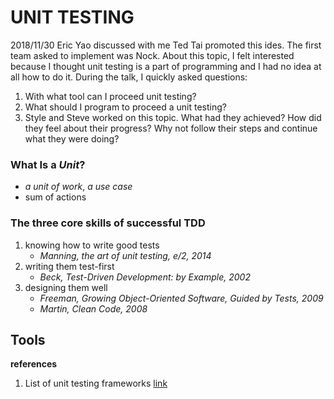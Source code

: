 # UNIT TESTING
2018/11/30 Eric Yao discussed with me Ted Tai promoted this ides. The first team asked to implement was Nock.
About this topic, I felt interested because I thought unit testing is a part of programming and I had no idea at all how to do it. During the talk, I quickly asked questions:
1. With what tool can I proceed unit testing?
2. What should I program to proceed a unit testing?
3. Style and Steve worked on this topic. What had they achieved? How did they feel about their progress? Why not follow their steps and continue what they were doing?

### What Is a *Unit*?
* _a unit of work_, _a use case_
* sum of actions

### The three core skills of successful TDD
1. knowing how to write good tests
    - *Manning, the art of unit testing, e/2, 2014*
1. writing them test-first 
    - *Beck, Test-Driven Development: by Example, 2002*
1. designing them well  
    - *Freeman, Growing Object-Oriented Software, Guided by Tests, 2009* 
    - *Martin, Clean Code, 2008*
  
  
  


## Tools
**references**
1. List of unit testing frameworks [link](https://en.wikipedia.org/wiki/List_of_unit_testing_frameworks)


